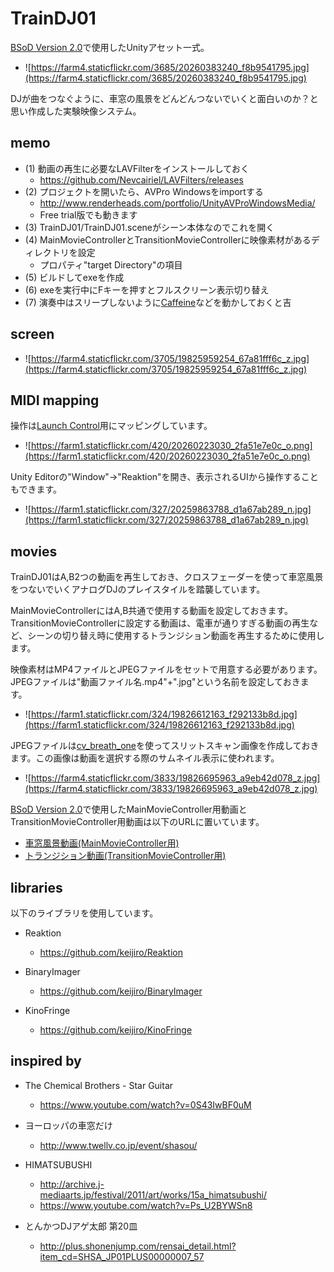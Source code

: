 TrainDJ01
====
[BSoD Version 2.0](http://bsod.fukuchilab.org/)で使用したUnityアセット一式。

* ![https://farm4.staticflickr.com/3685/20260383240_f8b9541795.jpg](https://farm4.staticflickr.com/3685/20260383240_f8b9541795.jpg)

DJが曲をつなぐように、車窓の風景をどんどんつないでいくと面白いのか？と思い作成した実験映像システム。

memo
----
* (1) 動画の再生に必要なLAVFilterをインストールしておく
  * https://github.com/Nevcairiel/LAVFilters/releases
* (2) プロジェクトを開いたら、AVPro Windowsをimportする
  * http://www.renderheads.com/portfolio/UnityAVProWindowsMedia/
  * Free trial版でも動きます
* (3) TrainDJ01/TrainDJ01.sceneがシーン本体なのでこれを開く
* (4) MainMovieControllerとTransitionMovieControllerに映像素材があるディレクトリを設定
  * プロパティ"target Directory"の項目
* (5) ビルドしてexeを作成
* (6) exeを実行中にFキーを押すとフルスクリーン表示切り替え
* (7) 演奏中はスリープしないように[Caffeine](http://www.zhornsoftware.co.uk/caffeine/)などを動かしておくと吉

screen
----
* ![https://farm4.staticflickr.com/3705/19825959254_67a81fff6c_z.jpg](https://farm4.staticflickr.com/3705/19825959254_67a81fff6c_z.jpg)

MIDI mapping
----
操作は[Launch Control](http://www.h-resolution.com/novation/launchcontrol.php)用にマッピングしています。

* ![https://farm1.staticflickr.com/420/20260223030_2fa51e7e0c_o.png](https://farm1.staticflickr.com/420/20260223030_2fa51e7e0c_o.png)

Unity Editorの"Window"->"Reaktion"を開き、表示されるUIから操作することもできます。

* ![https://farm1.staticflickr.com/327/20259863788_d1a67ab289_n.jpg](https://farm1.staticflickr.com/327/20259863788_d1a67ab289_n.jpg)

movies
----
TrainDJ01はA,B2つの動画を再生しておき、クロスフェーダーを使って車窓風景をつないでいくアナログDJのプレイスタイルを踏襲しています。

MainMovieControllerにはA,B共通で使用する動画を設定しておきます。
TransitionMovieControllerに設定する動画は、電車が通りすぎる動画の再生など、シーンの切り替え時に使用するトランジション動画を再生するために使用します。

映像素材はMP4ファイルとJPEGファイルをセットで用意する必要があります。
JPEGファイルは"動画ファイル名.mp4"+".jpg"という名前を設定しておきます。

* ![https://farm1.staticflickr.com/324/19826612163_f292133b8d.jpg](https://farm1.staticflickr.com/324/19826612163_f292133b8d.jpg)

JPEGファイルは[cv_breath_one](https://github.com/yoggy/cv_breath_one)を使ってスリットスキャン画像を作成しておきます。この画像は動画を選択する際のサムネイル表示に使われます。

* ![https://farm4.staticflickr.com/3833/19826695963_a9eb42d078_z.jpg](https://farm4.staticflickr.com/3833/19826695963_a9eb42d078_z.jpg)


[BSoD Version 2.0](http://bsod.fukuchilab.org/)で使用したMainMovieController用動画とTransitionMovieController用動画は以下のURLに置いています。

* [車窓風景動画(MainMovieController用)](http://www.sabamiso.net/yoggy/traindj01_movies.zip)
* [トランジション動画(TransitionMovieController用)](http://www.sabamiso.net/yoggy/traindj01_transitions.zip)


libraries
----
以下のライブラリを使用しています。

  * Reaktion
    * https://github.com/keijiro/Reaktion

  * BinaryImager
    * https://github.com/keijiro/BinaryImager

  * KinoFringe
    * https://github.com/keijiro/KinoFringe

inspired by
----
* The Chemical Brothers - Star Guitar
  * https://www.youtube.com/watch?v=0S43IwBF0uM

* ヨーロッパの車窓だけ
  * http://www.twellv.co.jp/event/shasou/

* HIMATSUBUSHI
  * http://archive.j-mediaarts.jp/festival/2011/art/works/15a_himatsubushi/
  * https://www.youtube.com/watch?v=Ps_U2BYWSn8

* とんかつDJアゲ太郎 第20皿
  * http://plus.shonenjump.com/rensai_detail.html?item_cd=SHSA_JP01PLUS00000007_57
